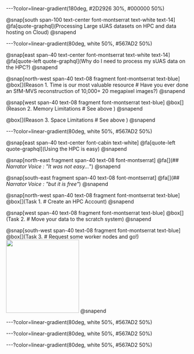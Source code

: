 ---?color=linear-gradient(180deg, #2D2926 30%, #000000 50%)

@snap[south span-100 text-center font-montserrat text-white text-14]
@fa[quote-graphql](Processing Large sUAS datasets on HPC and data hosting on Cloud)
@snapend

---?color=linear-gradient(80deg, white 50%, #567AD2 50%)

@snap[east span-40 text-center font-montserrat text-white text-14]
@fa[quote-left quote-graphql](Why do I need to process my sUAS data on the HPC?)
@snapend

@snap[north-west span-40 text-08 fragment font-montserrat text-blue]
@box[](Reason 1. Time is our most valuable resource # Have you ever done an SfM-MVS reconstruction of 10,000+ 20 megapixel images?)
@snapend

@snap[west span-40 text-08 fragment font-montserrat text-blue]
@box[](Reason 2. Memory Limitations # See above )
@snapend

@box[](Reason 3. Space Limitations # See above )
@snapend

---?color=linear-gradient(80deg, white 50%, #567AD2 50%)

@snap[east span-40 text-center font-cabin text-white]
@fa[quote-left quote-graphql](Using the HPC is easy)
@snapend

@snap[north-east fragment span-40 text-08 font-montserrat]
@fa[](## *Narrator Voice : "It was not easy...*")
@snapend

@snap[south-east fragment span-40 text-08 font-montserrat]
@fa[](## *Narrator Voice : "but it is free"*)
@snapend

@snap[north-west span-40 text-08 fragment font-montserrat text-blue]
@box[](Task 1. # Create an HPC Account)
@snapend

@snap[west span-40 text-08 fragment font-montserrat text-blue]
@box[](Task 2.  # Move your data to the scratch system)
@snapend

@snap[south-west span-40 text-08 fragment font-montserrat text-blue]
@box[](Task 3. # Request some worker nodes and go!)
<img src="http://giphygifs.s3.amazonaws.com/media/HjeIqm3MxURFK/giphy.gif" height="200">
@snapend

---?color=linear-gradient(80deg, white 50%, #567AD2 50%)




---?color=linear-gradient(80deg, white 50%, #567AD2 50%)




---?color=linear-gradient(80deg, white 50%, #567AD2 50%)
